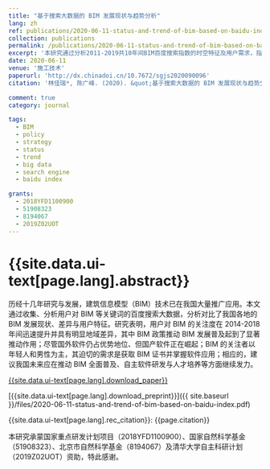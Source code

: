 ```yaml
---
title: "基于搜索大数据的 BIM 发展现状与趋势分析"
lang: zh
ref: publications/2020-06-11-status-and-trend-of-bim-based-on-baidu-index
collection: publications
permalink: /publications/2020-06-11-status-and-trend-of-bim-based-on-baidu-index
excerpt: '本研究通过分析2011-2019共10年间BIM百度搜索指数的时空特征及用户需求，指出我国未来BIM发展应在推动区域均衡、自主软件研发与人才培养等方面着力'
date: 2020-06-11
venue: '施工技术'
paperurl: 'http://dx.chinadoi.cn/10.7672/sgjs2020090096'
citation: '林佳瑞*, 陈广峰. (2020). &quot;基于搜索大数据的 BIM 发展现状与趋势分析&quot; <i>施工技术</i>. 49(9): 96-99. doi: 10.7672/sgjs2020090096'

comment: true
category: journal

tags: 
  - BIM
  - policy
  - strategy
  - status
  - trend
  - big data
  - search engine
  - baidu index

grants:
  - 2018YFD1100900
  - 51908323
  - 8194067
  - 2019Z02UOT
---
```



{{site.data.ui-text[page.lang].abstract}}
====

历经十几年研究与发展，建筑信息模型（BIM）技术已在我国大量推广应用。本文通过收集、分析用户对 BIM 等关键词的百度搜索大数据，分析对比了我国各地的 BIM 发展现状、差异与用户特征。研究表明，用户对 BIM 的关注度在 2014-2018 年间迅速提升并具有明显地域差异，其中 BIM 政策推动 BIM 发展普及起到了显著推动作用；尽管国外软件仍占优势地位、但国产软件正在崛起；BIM 的关注者以年轻人和男性为主，其迫切的需求是获取 BIM 证书并掌握软件应用；相应的，建议我国未来应在推动 BIM 全面普及、自主软件研发与人才培养等方面继续发力。

[{{site.data.ui-text[page.lang].download_paper}}]({{page.paperurl}})

[{{site.data.ui-text[page.lang].download_preprint}}]({{ site.baseurl }}/files/2020-06-11-status-and-trend-of-bim-based-on-baidu-index.pdf)

{{site.data.ui-text[page.lang].rec_citation}}: {{page.citation}}

本研究承蒙国家重点研发计划项目（2018YFD1100900）、国家自然科学基金（51908323）、北京市自然科学基金（8194067）及清华大学自主科研计划（2019Z02UOT）资助，特此感谢。 